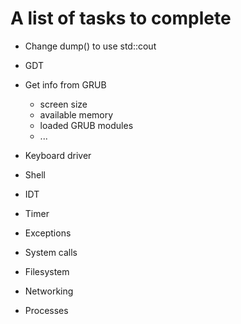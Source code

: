 # A list of tasks to complete

- Change dump() to use std::cout
- GDT

- Get info from GRUB
  - screen size
  - available memory
  - loaded GRUB modules
  - ...
  
- Keyboard driver
- Shell

- IDT
- Timer

- Exceptions
- System calls
- Filesystem
- Networking
- Processes
